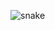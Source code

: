 ![snake](https://user-images.githubusercontent.com/88078710/226180678-80e0107f-67bb-43e2-bdf1-507738084277.JPG)
